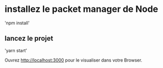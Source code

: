 # installez le packet manager de Node

'npm install'

## lancez le projet

'yarn start'

Ouvrez [http://localhost:3000](http://localhost:3000) pour le visualiser dans votre Browser.